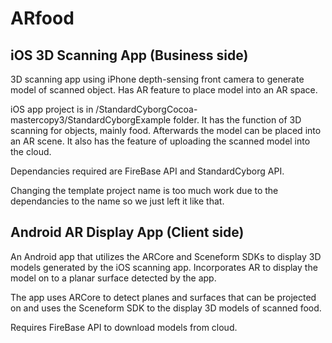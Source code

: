 # ARfood 
## iOS 3D Scanning App (Business side)
3D scanning app using iPhone depth-sensing front camera to generate model of scanned object. Has AR feature to place model into an AR space.

iOS app project is in /StandardCyborgCocoa-mastercopy3/StandardCyborgExample folder. It has the function of 3D scanning for objects, mainly food. Afterwards the model can be placed into an AR scene. It also has the feature of uploading the scanned model into the cloud.

Dependancies required are FireBase API and StandardCyborg API.

Changing the template project name is too much work due to the dependancies to the name so we just left it like that.

## Android AR Display App (Client side)
An Android app that utilizes the ARCore and Sceneform SDKs to display 3D models generated by the iOS scanning app. Incorporates AR to display the model on to a planar surface detected by the app.

The app uses ARCore to detect planes and surfaces that can be projected on and uses the Sceneform SDK to the display 3D models of scanned food.

Requires FireBase API to download models from cloud.
